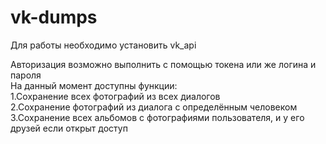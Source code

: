 # vk-dumps
Для работы необходимо установить vk_api  

Авторизация возможно выполнить с помощью токена или же логина и пароля  
 На данный момент доступны функции:  
 1.Сохранение всех фотографий из всех диалогов  
 2.Сохранение фотографий из диалога с определённым человеком  
 3.Сохранение всех альбомов с фотографиями пользователя, и у его друзей если открыт доступ
